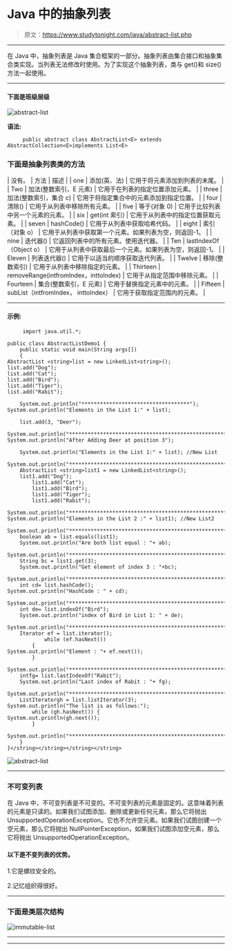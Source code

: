 # Java 中的抽象列表

> 原文：<https://www.studytonight.com/java/abstract-list.php>

* * *

在 Java 中，抽象列表是 Java 集合框架的一部分。抽象列表由集合接口和抽象集合类实现。当列表无法修改时使用。为了实现这个抽象列表，类与 get()和 size()方法一起使用。

* * *

#### **下面是班级层级**

![abstract-list](../Images/6a0d8ea94e549d1de74a9e6711d02cc3.png)

**语法:**

```
	 public abstract class AbstractList<E> extends AbstractCollection<E>implements List<E> 

```

### 下面是抽象列表类的方法

| 没有。 | 方法 | 描述 |
| one | 添加(英、法) | 它用于将元素添加到列表的末尾。 |
| Two | 加法(整数索引，E 元素) | 它用于在列表的指定位置添加元素。 |
| three | 加法(整数索引，集合 c) | 它用于将指定集合中的元素添加到指定位置。 |
| four | 清除() | 它用于从列表中移除所有元素。 |
| five | 等于(对象 0) | 它用于比较列表中另一个元素的元素。 |
| six | get(int 索引) | 它用于从列表中的指定位置获取元素。 |
| seven | hashCode() | 它用于从列表中获取哈希代码。 |
| eight | 索引（对象 o） | 它用于从列表中获取第一个元素。如果列表为空，则返回-1。 |
| nine | 迭代器() | 它返回列表中的所有元素。使用迭代器。 |
| Ten | lastIndexOf（Object o） | 它用于从列表中获取最后一个元素。如果列表为空，则返回-1。 |
| Eleven | 列表迭代器() | 它用于以适当的顺序获取迭代列表。 |
| Twelve | 移除(整数索引) | 它用于从列表中移除指定的元素。 |
| Thirteen | removeRange(intfromIndex，inttoIndex) | 它用于从指定范围中移除元素。 |
| Fourteen | 集合(整数索引，E 元素) | 它用于替换指定元素中的元素。 |
| Fifteen | subList（intfromIndex， inttoIndex） | 它用于获取指定范围内的元素。 |

* * *

#### **示例:**

```
	 import java.util.*; 

public class AbstractListDemo1 { 
    public static void main(String args[]) 
    { 
AbstractList <string>list = new LinkedList<string>(); 
list.add("Dog"); 
list.add("Cat"); 
list.add("Bird"); 
list.add("Tiger"); 
list.add("Rabit"); 

	System.out.println("***********************************");
System.out.println("Elements in the List 1:" + list);

	list.add(3, "Deer"); 
	System.out.println("***********************************************************"); 
System.out.println("After Adding Deer at position 3");

	System.out.println("Elements in the List 1:" + list); //New List
	System.out.println("***********************************************************");
	AbstractList <string>list1 = new LinkedList<string>();
	list1.add("Dog"); 
        list1.add("Cat"); 
        list1.add("Bird"); 
        list1.add("Tiger"); 
        list1.add("Rabit"); 
	System.out.println("***********************************************************");
System.out.println("Elements in the List 2 :" + list1); //New List2
	System.out.println("***********************************************************");
	boolean ab = list.equals(list1); 
	System.out.println("Are both list equal : "+ ab); 
	System.out.println("***********************************************************");	
	String bc = list1.get(3);
	System.out.println("Get element of index 3 : "+bc);
	System.out.println("***********************************************************");
	int cd= list.hashCode();
System.out.println("HashCode : " + cd); 
	System.out.println("***********************************************************");
	int de= list.indexOf("Bird"); 
	System.out.println("index of Bird in List 1: " + de); 
	System.out.println("***********************************************************");
	Iterator ef = list.iterator(); 
            while (ef.hasNext()) 
		{ 
System.out.println("Element : "+ ef.next()); 
		}
	System.out.println("***********************************************************");
	intfg= list.lastIndexOf("Rabit"); 
	System.out.println("Last index of Rabit : "+ fg); 
	System.out.println("***********************************************************");
	ListIteratorgh = list.listIterator(3); 
System.out.println("The list is as follows:"); 
        while (gh.hasNext()) { 
System.out.println(gh.next()); 
        } 
	System.out.println("***********************************************************");
    } 
}</string></string></string></string> 

```

![abstract-list](../Images/eb7370ace7cad2f39daaeec9cf8dac86.png)

* * *

### 不可变列表

在 Java 中，不可变列表是不可变的。不可变列表的元素是固定的。这意味着列表的元素是只读的。如果我们试图添加、删除或更新任何元素，那么它将抛出 UnsupportedOperationException。它也不允许空元素。如果我们试图创建一个空元素，那么它将抛出 NullPointerException，如果我们试图添加空元素，那么它将抛出 UnsupportedOperationException。

#### **以下是不变列表的优势。**

1.它是螺纹安全的。

2.记忆组织得很好。

* * *

### 下面是类层次结构

![immutable-list](../Images/7c7ddcd2d8c6b67bc51d2da9d20f1760.png)

* * *

* * *
